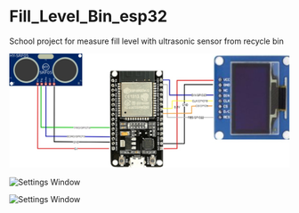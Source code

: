 # Fill_Level_Bin_esp32
School project for measure fill level with ultrasonic sensor from recycle bin

![Settings Window](https://github.com/ioatzi/Fill_Level_Bin_esp32/blob/main/Images/arxitektoniki.jpg)

![Settings Window](https://github.com/ioatzi/Fill_Level_Bin_esp32/blob/main/Images/1653238146224.jpg)

![Settings Window](https://github.com/ioatzi/Fill_Level_Bin_esp32/blob/main/Images/1653238146237.jpg)
